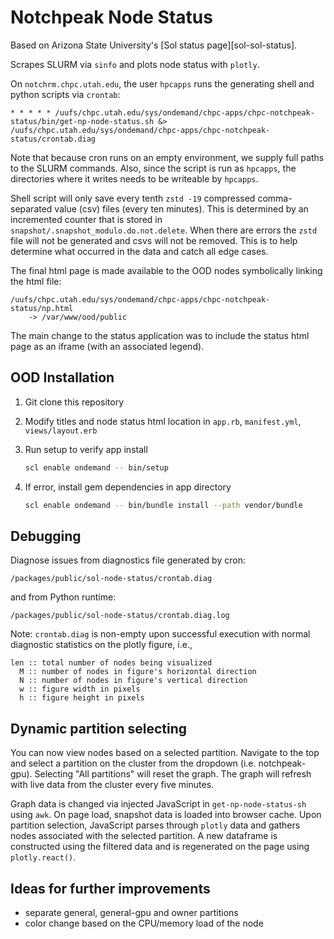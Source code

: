 Notchpeak Node Status
===============

Based on Arizona State University's [Sol status page][sol-sol-status].

Scrapes SLURM via `sinfo` and plots node status with `plotly`.

On `notchrm.chpc.utah.edu`, the user `hpcapps` runs the generating shell
and python scripts via `crontab`:

    * * * * * /uufs/chpc.utah.edu/sys/ondemand/chpc-apps/chpc-notchpeak-status/bin/get-np-node-status.sh &> /uufs/chpc.utah.edu/sys/ondemand/chpc-apps/chpc-notchpeak-status/crontab.diag

Note that because cron runs on an empty environment, we supply full paths
to the SLURM commands. Also, since the script is run as `hpcapps`, the directories
where it writes needs to be writeable by `hpcapps`.

Shell script will only save every tenth `zstd -19` compressed comma-separated
value (csv) files (every ten minutes). This is determined by an incremented
counter that is stored in `snapshot/.snapshot_modulo.do.not.delete`. When there
are errors the `zstd` file will not be generated and csvs will not be
removed. This is to help determine what occurred in the data and catch
all edge cases.

The final html page is made available to the OOD nodes 
symbolically linking the html file:

    /uufs/chpc.utah.edu/sys/ondemand/chpc-apps/chpc-notchpeak-status/np.html
        -> /var/www/ood/public

The main change to the status application was to include the status html
page as an iframe (with an associated legend).

OOD Installation
---------

1. Git clone this repository
2. Modify titles and node status html location in `app.rb`, `manifest.yml`, `views/layout.erb`
3. Run setup to verify app install

    ```bash
    scl enable ondemand -- bin/setup
    ```

4. If error, install gem dependencies in app directory

    ```bash
    scl enable ondemand -- bin/bundle install --path vendor/bundle
    ```

Debugging
---------

Diagnose issues from diagnostics file generated by cron:

    /packages/public/sol-node-status/crontab.diag

and from Python runtime:

    /packages/public/sol-node-status/crontab.diag.log

Note: `crontab.diag` is non-empty upon successful execution with normal
diagnostic statistics on the plotly figure, i.e., 

    len :: total number of nodes being visualized
      M :: number of nodes in figure's horizontal direction
      N :: number of nodes in figure's vertical direction
      w :: figure width in pixels
      h :: figure height in pixels

Dynamic partition selecting
---------

You can now view nodes based on a selected partition. Navigate to the top and select a partition on the cluster from the dropdown (i.e. notchpeak-gpu). Selecting "All partitions" will reset the graph. The graph will refresh with live data from the cluster every five minutes.

Graph data is changed via injected JavaScript in `get-np-node-status-sh` using `awk`. On page load, snapshot data is loaded into browser cache. Upon partition selection, JavaScript parses through `plotly` data and gathers nodes associated with the selected partition. A new dataframe is constructed using the filtered data and is regenerated on the page using `plotly.react()`.


Ideas for further improvements
---------

- separate general, general-gpu and owner partitions
- color change based on the CPU/memory load of the node

[sol-status]: https://github.com/jyalim/sol-status-page
[sol-repo]: https://github.com/asu-ke/sol
[sol-status]: https://links.asu.edu/sol-status
[example]: https://math.la.asu.edu/~yalim/sol-status-demo.html
